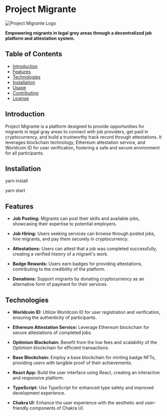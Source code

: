 # Project Migrante

![Project Migrante Logo](path-to-your-logo.png) <!-- Replace with your logo -->

**Empowering migrants in legal grey areas through a decentralized job platform and attestation system.**

## Table of Contents

- [Introduction](#introduction)
- [Features](#features)
- [Technologies](#technologies)
- [Installation](#installation)
- [Usage](#usage)
- [Contributing](#contributing)
- [License](#license)

## Introduction

Project Migrante is a platform designed to provide opportunities for migrants in legal gray areas to connect with job providers, get paid in cryptocurrency, and build a trustworthy track record through attestations. It leverages blockchain technology, Ethereum attestation service, and Worldcoin ID for user verification, fostering a safe and secure environment for all participants.

## Installation

yarn install

yarn start

## Features

- **Job Posting:** Migrants can post their skills and available jobs, showcasing their expertise to potential employers.

- **Job Hiring:** Users seeking services can browse through posted jobs, hire migrants, and pay them securely in cryptocurrency.

- **Attestations:** Users can attest that a job was completed successfully, creating a verified history of a migrant's work.

- **Badge Rewards:** Users earn badges for providing attestations, contributing to the credibility of the platform.

- **Donations:** Support migrants by donating cryptocurrency as an alternative form of payment for their services.

## Technologies

- **Worldcoin ID:** Utilize Worldcoin ID for user registration and verification, ensuring the authenticity of participants.

- **Ethereum Attestation Service:** Leverage Ethereum blockchain for secure attestations of completed jobs.

- **Optimism Blockchain:** Benefit from the low fees and scalability of the Optimism blockchain for efficient transactions.

- **Base Blockchain:** Employ a base blockchain for minting badge NFTs, providing users with tangible proof of their achievements.

- **React App:** Build the user interface using React, creating an interactive and responsive platform.

- **TypeScript:** Use TypeScript for enhanced type safety and improved development experience.

- **Chakra UI:** Enhance the user experience with the aesthetic and user-friendly components of Chakra UI.

